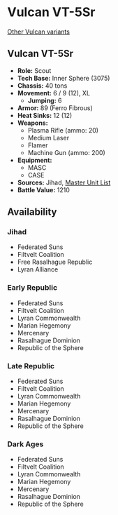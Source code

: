 # Vulcan VT-5Sr

[Other Vulcan variants](../vulcan.md)

## Vulcan VT-5Sr
- **Role:** Scout
- **Tech Base:** Inner Sphere (3075)
- **Chassis:** 40 tons
- **Movement:** 6 / 9 (12), XL
  - **Jumping:** 6
- **Armor:** 89 (Ferro Fibrous)
- **Heat Sinks:** 12 (12)
- **Weapons:**
  - Plasma Rifle (ammo: 20)
  - Medium Laser
  - Flamer
  - Machine Gun (ammo: 200)
- **Equipment:**
  - MASC
  - CASE
- **Sources:** Jihad, [Master Unit List](http://masterunitlist.info/Unit/Details/3463/vulcan-vt-5sr)
- **Battle Value:** 1210

## Availability

### Jihad
- Federated Suns
- Filtvelt Coalition
- Free Rasalhague Republic
- Lyran Alliance

### Early Republic
- Federated Suns
- Filtvelt Coalition
- Lyran Commonwealth
- Marian Hegemony
- Mercenary
- Rasalhague Dominion
- Republic of the Sphere

### Late Republic
- Federated Suns
- Filtvelt Coalition
- Lyran Commonwealth
- Marian Hegemony
- Mercenary
- Rasalhague Dominion
- Republic of the Sphere

### Dark Ages
- Federated Suns
- Filtvelt Coalition
- Lyran Commonwealth
- Marian Hegemony
- Mercenary
- Rasalhague Dominion
- Republic of the Sphere


